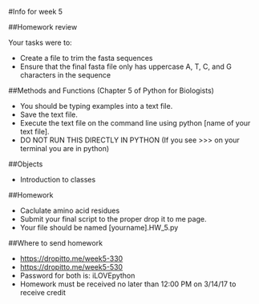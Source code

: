 #Info for week 5

##Homework review

Your tasks were to:
* Create a file to trim the fasta sequences
* Ensure that the final fasta file only has uppercase A, T, C, and G characters in the sequence


##Methods and Functions (Chapter 5 of Python for Biologists)

* You should be typing examples into a text file.
* Save the text file.
* Execute the text file on the command line using python [name of your text file].
* DO NOT RUN THIS DIRECTLY IN PYTHON (If you see >>> on your terminal you are in python)

##Objects

* Introduction to classes

##Homework

* Caclulate amino acid residues 
* Submit your final script to the proper drop it to me page.
* Your file should be named [yourname].HW_5.py


##Where to send homework

* https://dropitto.me/week5-330
* https://dropitto.me/week5-530
* Password for both is: iLOVEpython
* Homework must be received no later than 12:00 PM on 3/14/17 to receive credit
